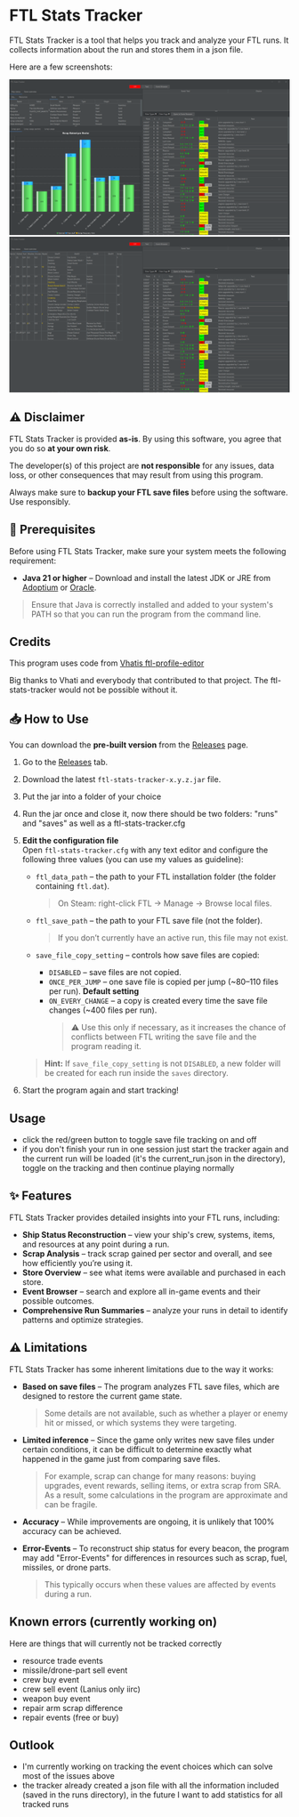 # FTL Stats Tracker

FTL Stats Tracker is a tool that helps you track and analyze your FTL runs. 
It collects information about the run and stores them in a json file.

Here are a few screenshots:

![Scrap gain](img/screenshot_1.png)
![Store overview](img/screenshot_3.png)


## ⚠️ Disclaimer

FTL Stats Tracker is provided **as-is**. By using this software, you agree that you do so **at your own risk**.  

The developer(s) of this project are **not responsible** for any issues, data loss, or other consequences that may result from using this program.  

Always make sure to **backup your FTL save files** before using the software. Use responsibly.

## 📌 Prerequisites

Before using FTL Stats Tracker, make sure your system meets the following requirement:

- **Java 21 or higher** – Download and install the latest JDK or JRE from [Adoptium](https://adoptium.net/) or [Oracle](https://www.oracle.com/java/technologies/downloads/).

> Ensure that Java is correctly installed and added to your system's PATH so that you can run the program from the command line.

## Credits

This program uses code from [Vhatis ftl-profile-editor](https://github.com/Vhati/ftl-profile-editor)

Big thanks to Vhati and everybody that contributed to that project. The ftl-stats-tracker would not be possible without it.


## 📥 How to Use

You can download the **pre-built version** from the [Releases](https://github.com/ejms116/ftl-stats-tracker/releases) page.  

1. Go to the [Releases](https://github.com/ejms116/ftl-stats-tracker/releases) tab.  
2. Download the latest `ftl-stats-tracker-x.y.z.jar` file.  
3. Put the jar into a folder of your choice
4. Run the jar once and close it, now there should be two folders: "runs" and "saves" as well as a ftl-stats-tracker.cfg
5. **Edit the configuration file**  
   Open `ftl-stats-tracker.cfg` with any text editor and configure the following three values (you can use my values as guideline):

   - `ftl_data_path` – the path to your FTL installation folder (the folder containing `ftl.dat`).  
     > On Steam: right-click FTL → Manage → Browse local files.

   - `ftl_save_path` – the path to your FTL save file (not the folder).  
     > If you don’t currently have an active run, this file may not exist.

   - `save_file_copy_setting` – controls how save files are copied:
     - `DISABLED` – save files are not copied.
     - `ONCE_PER_JUMP` – one save file is copied per jump (~80–110 files per run). **Default setting**
     - `ON_EVERY_CHANGE` – a copy is created every time the save file changes (~400 files per run).  
       > ⚠️ Use this only if necessary, as it increases the chance of conflicts between FTL writing the save file and the program reading it.

   > **Hint:** If `save_file_copy_setting` is not `DISABLED`, a new folder will be created for each run inside the `saves` directory.

7. Start the program again and start tracking!

## Usage
- click the red/green button to toggle save file tracking on and off
- if you don't finish your run in one session just start the tracker again and the current run will be loaded (it's the current_run.json in the directory), toggle on the tracking and then continue playing normally

## ✨ Features

FTL Stats Tracker provides detailed insights into your FTL runs, including:

- **Ship Status Reconstruction** – view your ship's crew, systems, items, and resources at any point during a run.  
- **Scrap Analysis** – track scrap gained per sector and overall, and see how efficiently you’re using it.  
- **Store Overview** – see what items were available and purchased in each store.  
- **Event Browser** – search and explore all in-game events and their possible outcomes.  
- **Comprehensive Run Summaries** – analyze your runs in detail to identify patterns and optimize strategies.



## ⚠️ Limitations

FTL Stats Tracker has some inherent limitations due to the way it works:

- **Based on save files** – The program analyzes FTL save files, which are designed to restore the current game state.  
  > Some details are not available, such as whether a player or enemy hit or missed, or which systems they were targeting.

- **Limited inference** – Since the game only writes new save files under certain conditions, it can be difficult to determine exactly what happened in the game just from comparing save files.  
  > For example, scrap can change for many reasons: buying upgrades, event rewards, selling items, or extra scrap from SRA. As a result, some calculations in the program are approximate and can be fragile.

- **Accuracy** – While improvements are ongoing, it is unlikely that 100% accuracy can be achieved.

- **Error-Events** – To reconstruct ship status for every beacon, the program may add "Error-Events" for differences in resources such as scrap, fuel, missiles, or drone parts.  
  > This typically occurs when these values are affected by events during a run.


## Known errors (currently working on)
Here are things that will currently not be tracked correctly

- resource trade events
- missile/drone-part sell event
- crew buy event
- crew sell event (Lanius only iirc)
- weapon buy event
- repair arm scrap difference
- repair events (free or buy)

## Outlook

- I'm currently working on tracking the event choices which can solve most of the issues above
- the tracker already created a json file with all the information included (saved in the runs directory), in the future I want to add statistics for all tracked runs
